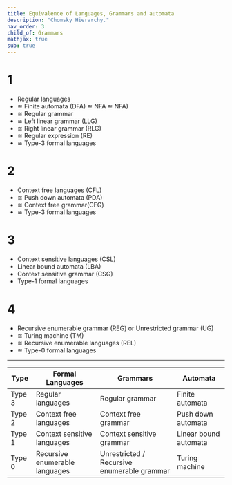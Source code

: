 ```yaml
---
title: Equivalence of Languages, Grammars and automata
description: "Chomsky Hierarchy."
nav_order: 3
child_of: Grammars
mathjax: true
sub: true
---
```


# 1

- Regular languages
- ≅ Finite automata (DFA) ≅ NFA ≅ NFA)
- ≅ Regular grammar
- ≅ Left linear grammar (LLG)
- ≅ Right linear grammar (RLG)
- ≅ Regular expression (RE)
- ≅ Type-3 formal languages

# 2

- Context free languages (CFL)
- ≅ Push down automata (PDA)
- ≅ Context free grammar(CFG)
- ≅ Type-3 formal languages

# 3

- Context sensitive languages (CSL)
- Linear bound automata (LBA)
- Context sensitive grammar (CSG)
- Type-1 formal languages

# 4

- Recursive enumerable grammar (REG) or Unrestricted grammar (UG)
- ≅ Turing machine (TM)
- ≅ Recursive enumerable languages (REL)
- ≅ Type-0 formal languages

***

|Type|Formal Languages| Grammars | Automata |
|-|-|-|-|
|Type 3| Regular languages | Regular grammar | Finite automata|
|Type 2| Context free languages | Context free grammar|Push down automata|
|Type 1| Context sensitive languages | Context sensitive grammar|Linear bound automata|
|Type 0|Recursive enumerable languages|Unrestricted / Recursive enumerable grammar|Turing machine|